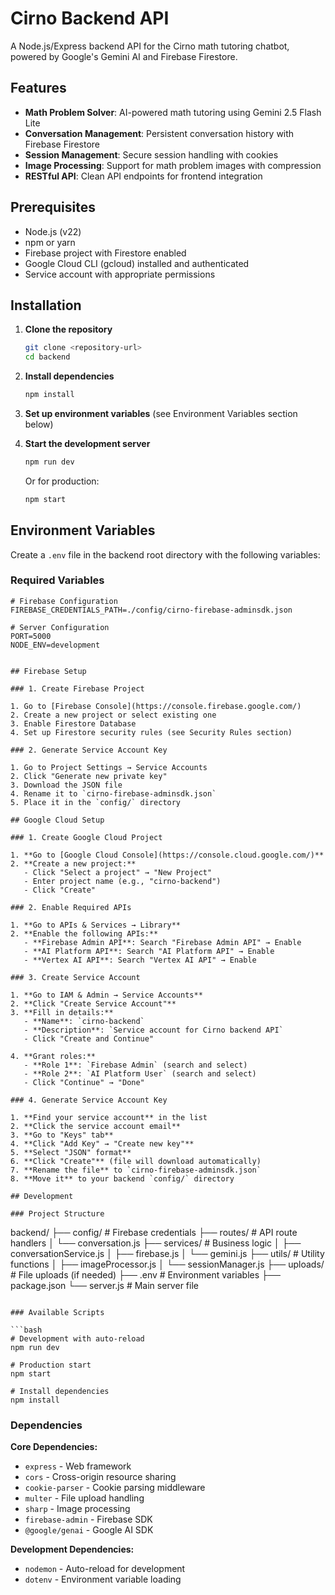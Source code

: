 # Cirno Backend API

A Node.js/Express backend API for the Cirno math tutoring chatbot, powered by Google's Gemini AI and Firebase Firestore.

## Features

- **Math Problem Solver**: AI-powered math tutoring using Gemini 2.5 Flash Lite
- **Conversation Management**: Persistent conversation history with Firebase Firestore
- **Session Management**: Secure session handling with cookies
- **Image Processing**: Support for math problem images with compression
- **RESTful API**: Clean API endpoints for frontend integration

## Prerequisites

- Node.js (v22)
- npm or yarn
- Firebase project with Firestore enabled
- Google Cloud CLI (gcloud) installed and authenticated
- Service account with appropriate permissions

## Installation

1. **Clone the repository**
   ```bash
   git clone <repository-url>
   cd backend
   ```

2. **Install dependencies**
   ```bash
   npm install
   ```

3. **Set up environment variables** (see Environment Variables section below)

4. **Start the development server**
   ```bash
   npm run dev
   ```

   Or for production:
   ```bash
   npm start
   ```

## Environment Variables

Create a `.env` file in the backend root directory with the following variables:

### Required Variables

```env
# Firebase Configuration
FIREBASE_CREDENTIALS_PATH=./config/cirno-firebase-adminsdk.json

# Server Configuration
PORT=5000
NODE_ENV=development
```
```

## Firebase Setup

### 1. Create Firebase Project

1. Go to [Firebase Console](https://console.firebase.google.com/)
2. Create a new project or select existing one
3. Enable Firestore Database
4. Set up Firestore security rules (see Security Rules section)

### 2. Generate Service Account Key

1. Go to Project Settings → Service Accounts
2. Click "Generate new private key"
3. Download the JSON file
4. Rename it to `cirno-firebase-adminsdk.json`
5. Place it in the `config/` directory

## Google Cloud Setup

### 1. Create Google Cloud Project

1. **Go to [Google Cloud Console](https://console.cloud.google.com/)**
2. **Create a new project:**
   - Click "Select a project" → "New Project"
   - Enter project name (e.g., "cirno-backend")
   - Click "Create"

### 2. Enable Required APIs

1. **Go to APIs & Services → Library**
2. **Enable the following APIs:**
   - **Firebase Admin API**: Search "Firebase Admin API" → Enable
   - **AI Platform API**: Search "AI Platform API" → Enable  
   - **Vertex AI API**: Search "Vertex AI API" → Enable

### 3. Create Service Account

1. **Go to IAM & Admin → Service Accounts**
2. **Click "Create Service Account"**
3. **Fill in details:**
   - **Name**: `cirno-backend`
   - **Description**: `Service account for Cirno backend API`
   - Click "Create and Continue"

4. **Grant roles:**
   - **Role 1**: `Firebase Admin` (search and select)
   - **Role 2**: `AI Platform User` (search and select)
   - Click "Continue" → "Done"

### 4. Generate Service Account Key

1. **Find your service account** in the list
2. **Click the service account email**
3. **Go to "Keys" tab**
4. **Click "Add Key" → "Create new key"**
5. **Select "JSON" format**
6. **Click "Create"** (file will download automatically)
7. **Rename the file** to `cirno-firebase-adminsdk.json`
8. **Move it** to your backend `config/` directory

## Development

### Project Structure
```
backend/
├── config/                 # Firebase credentials
├── routes/                 # API route handlers
│   └── conversation.js
├── services/               # Business logic
│   ├── conversationService.js
│   ├── firebase.js
│   └── gemini.js
├── utils/                  # Utility functions
│   ├── imageProcessor.js
│   └── sessionManager.js
├── uploads/                # File uploads (if needed)
├── .env                    # Environment variables
├── package.json
└── server.js              # Main server file
```

### Available Scripts

```bash
# Development with auto-reload
npm run dev

# Production start
npm start

# Install dependencies
npm install
```

### Dependencies

**Core Dependencies:**
- `express` - Web framework
- `cors` - Cross-origin resource sharing
- `cookie-parser` - Cookie parsing middleware
- `multer` - File upload handling
- `sharp` - Image processing
- `firebase-admin` - Firebase SDK
- `@google/genai` - Google AI SDK

**Development Dependencies:**
- `nodemon` - Auto-reload for development
- `dotenv` - Environment variable loading